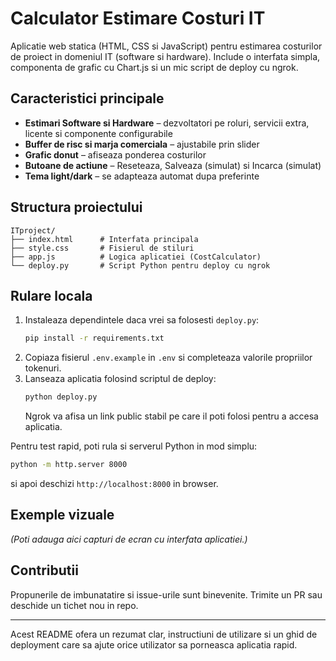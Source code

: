 # Calculator Estimare Costuri IT

Aplicatie web statica (HTML, CSS si JavaScript) pentru estimarea costurilor de proiect in domeniul IT (software si hardware). Include o interfata simpla, componenta de grafic cu Chart.js si un mic script de deploy cu ngrok.

## Caracteristici principale

- **Estimari Software si Hardware** – dezvoltatori pe roluri, servicii extra, licente si componente configurabile
- **Buffer de risc si marja comerciala** – ajustabile prin slider
- **Grafic donut** – afiseaza ponderea costurilor
- **Butoane de actiune** – Reseteaza, Salveaza (simulat) si Incarca (simulat)
- **Tema light/dark** – se adapteaza automat dupa preferinte

## Structura proiectului

```
ITproject/
├── index.html      # Interfata principala
├── style.css       # Fisierul de stiluri
├── app.js          # Logica aplicatiei (CostCalculator)
└── deploy.py       # Script Python pentru deploy cu ngrok
```

## Rulare locala

1. Instaleaza dependintele daca vrei sa folosesti `deploy.py`:
   ```bash
   pip install -r requirements.txt
   ```
2. Copiaza fisierul `.env.example` in `.env` si completeaza valorile propriilor tokenuri.
3. Lanseaza aplicatia folosind scriptul de deploy:
   ```bash
   python deploy.py
   ```
   Ngrok va afisa un link public stabil pe care il poti folosi pentru a accesa aplicatia.

Pentru test rapid, poti rula si serverul Python in mod simplu:
```bash
python -m http.server 8000
```
si apoi deschizi `http://localhost:8000` in browser.

## Exemple vizuale

*(Poti adauga aici capturi de ecran cu interfata aplicatiei.)*

## Contributii

Propunerile de imbunatatire si issue-urile sunt binevenite. Trimite un PR sau deschide un tichet nou in repo.

---

Acest README ofera un rezumat clar, instructiuni de utilizare si un ghid de deployment care sa ajute orice utilizator sa porneasca aplicatia rapid.

